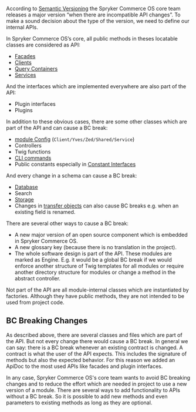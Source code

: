 According to [Semantic Versioning](http://semver.org/) the Spryker Commerce OS core team releases a major version “when there are incompatible API changes”. To make a sound decision about the type of the version, we need to define our internal APIs.

In Spryker Commerce OS’s core, all public methods in theses locatable classes are considered as API:

* [Facades](https://documentation.spryker.com/docs/en/facade)
* [Clients](https://documentation.spryker.com/docs/en/client)
* [Query Containers](https://documentation.spryker.com/docs/en/query-container)
* [Services](https://documentation.spryker.com/docs/en/service)

And the interfaces which are implemented everywhere are also part of the API:

* Plugin interfaces
* Plugins

In addition to these obvious cases, there are some other classes which are part of the API and can cause a BC break:

* [module Config](https://documentation.spryker.com/docs/en/configuration-management#how-to-retrieve-the-configuration) (`Client/Yves/Zed/Shared/Service`)
* Controllers
* Twig functions
* [CLI commands](https://documentation.spryker.com/docs/en/console-commands)
* Public constants especially in [Constant Interfaces](https://documentation.spryker.com/docs/en/configuration-management#constant-interfaces)

And every change in a schema can cause a BC break:

* [Database](https://documentation.spryker.com/docs/en/database-schema-definition)
* Search
* [Storage](https://documentation.spryker.com/docs/en/redis-as-kv)
* Changes in [transfer objects](https://documentation.spryker.com/docs/en/ht-use-transfer-objects-201903) can also cause BC breaks e.g. when an existing field is renamed.

There are several other ways to cause a BC break:

* A new major version of an open source component which is embedded in Spryker Commerce OS.
* A new glossary key (because there is no translation in the project).
* The whole software design is part of the API. These modules are marked as Engine. E.g. it would be a global BC break if we would enforce another structure of Twig templates for all modules or require another directory structure for modules or change a method in the abstract controller.

Not part of the API are all module-internal classes which are instantiated by factories. Although they have public methods, they are not intended to be used from project code.

## BC Breaking Changes

As described above, there are several classes and files which are part of the API. But not every change there would cause a BC break. In general we can say: there is a BC break whenever an existing contract is changed. A contract is what the user of the API expects. This includes the signature of methods but also the expected behavior. For this reason we added an ApiDoc to the most used APIs like facades and plugin interfaces.

In any case, Spryker Commerce OS's core team wants to avoid BC breaking changes and to reduce the effort which are needed in project to use a new version of a module. There are several ways to add functionality to APIs without a BC break. So it is possible to add new methods and even parameters to existing methods as long as they are optional.
